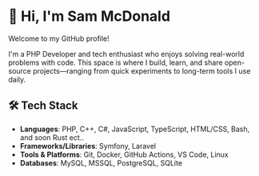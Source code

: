 # 👋 Hi, I'm Sam McDonald

Welcome to my GitHub profile!

I'm a PHP Developer and tech enthusiast who enjoys solving real-world problems with code. This space is where I build, learn, and share open-source projects—ranging from quick experiments to long-term tools I use daily.

## 🛠️ Tech Stack

- **Languages**: PHP, C++, C#, JavaScript, TypeScript, HTML/CSS, Bash, and soon Rust ect..
- **Frameworks/Libraries**: Symfony, Laravel
- **Tools & Platforms**: Git, Docker, GitHub Actions, VS Code, Linux
- **Databases**: MySQL, MSSQL, PostgreSQL, SQLite

